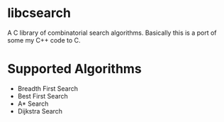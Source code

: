 libcsearch
============

A C library of combinatorial search algorithms.  Basically this is a port of some my C++ code to C.

Supported Algorithms
====================
* Breadth First Search
* Best First Search
* A* Search
* Dijkstra Search

